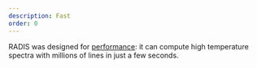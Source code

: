 ```yaml
---
description: Fast
order: 0
---
```

RADIS was designed for [performance](https://radis.readthedocs.io/en/latest/lbl/lbl.html#performance): it can compute high temperature spectra with millions of lines in just a few seconds. 
